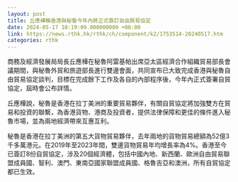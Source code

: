 ```yaml
---
layout: post
title: 丘應樺稱香港與秘魯今年內將正式簽訂自由貿易協定
date: 2024-05-17 10:19:09.000000000 +08:00
link: https://news.rthk.hk/rthk/ch/component/k2/1753514-20240517.htm
categories: rthk
---
```


商務及經濟發展局局長丘應樺在秘魯阿雷基帕出席亞太區經濟合作組織貿易部長會議期間，與秘魯外貿和旅遊部長進行雙邊會面，共同宣布已大致完成香港與秘魯自由貿易協定談判，目標在完成餘下工作及各自的內部程序後，今年內正式簽署自貿協定，屆時會公布詳情。

丘應樺說，秘魯是香港在拉丁美洲的重要貿易夥伴，有關自貿協定將加強雙方在貿易和投資的聯繫，為香港貨物、港商及投資者，提供法律保障和更佳的條件進入秘魯市場，並為兩地經濟帶來互惠互利。

秘魯是香港在拉丁美洲的第五大貨物貿易夥伴，去年兩地的貨物貿易總額為52億3千多萬港元。在2019年至2023年間，雙邊貨物貿易年均增長率為4%。香港至今已簽訂8份自貿協定，涉及20個經濟體，包括中國內地、新西蘭、歐洲自由貿易聯盟成員國、智利、澳門、東南亞國家聯盟成員國、格魯吉亞和澳洲，所有自貿協定都已生效。
